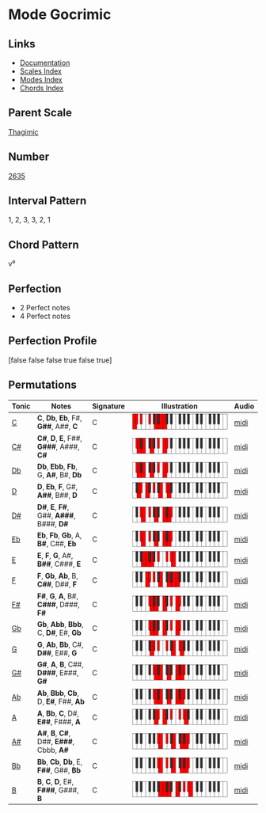 # Mode Gocrimic

## Links

- [Documentation](README.md)
- [Scales Index](Scales.md)
- [Modes Index](Modes.md)
- [Chords Index](Chords.md)

## Parent Scale

[Thagimic](ScaleThagimic.md)

## Number

[2635](https://ianring.com/musictheory/scales/2635)

## Interval Pattern

1, 2, 3, 3, 2, 1

## Chord Pattern

v⁰

## Perfection

- 2 Perfect notes
- 4 Perfect notes

## Perfection Profile

[false false false true false true]

## Permutations

| Tonic | Notes | Signature | Illustration | Audio |
|-------|-------|-----------|--------------|-------|
| [C](ModeCNaturalGocrimic.md) | **C**, **Db**, **Eb**, F#, **G##**, A##, **C** | C | ![CNaturalGocrimic](ModeCNaturalGocrimic.png) | [midi](https://github.com/edipermadi/music/blob/main/docs/ModeCNaturalGocrimic.mid?raw=true) |
| [C#](ModeCSharpGocrimic.md) | **C#**, **D**, **E**, F##, **G###**, A###, **C#** | C | ![CSharpGocrimic](ModeCSharpGocrimic.png) | [midi](https://github.com/edipermadi/music/blob/main/docs/ModeCSharpGocrimic.mid?raw=true) |
| [Db](ModeDFlatGocrimic.md) | **Db**, **Ebb**, **Fb**, G, **A#**, B#, **Db** | C | ![DFlatGocrimic](ModeDFlatGocrimic.png) | [midi](https://github.com/edipermadi/music/blob/main/docs/ModeDFlatGocrimic.mid?raw=true) |
| [D](ModeDNaturalGocrimic.md) | **D**, **Eb**, **F**, G#, **A##**, B##, **D** | C | ![DNaturalGocrimic](ModeDNaturalGocrimic.png) | [midi](https://github.com/edipermadi/music/blob/main/docs/ModeDNaturalGocrimic.mid?raw=true) |
| [D#](ModeDSharpGocrimic.md) | **D#**, **E**, **F#**, G##, **A###**, B###, **D#** | C | ![DSharpGocrimic](ModeDSharpGocrimic.png) | [midi](https://github.com/edipermadi/music/blob/main/docs/ModeDSharpGocrimic.mid?raw=true) |
| [Eb](ModeEFlatGocrimic.md) | **Eb**, **Fb**, **Gb**, A, **B#**, C##, **Eb** | C | ![EFlatGocrimic](ModeEFlatGocrimic.png) | [midi](https://github.com/edipermadi/music/blob/main/docs/ModeEFlatGocrimic.mid?raw=true) |
| [E](ModeENaturalGocrimic.md) | **E**, **F**, **G**, A#, **B##**, C###, **E** | C | ![ENaturalGocrimic](ModeENaturalGocrimic.png) | [midi](https://github.com/edipermadi/music/blob/main/docs/ModeENaturalGocrimic.mid?raw=true) |
| [F](ModeFNaturalGocrimic.md) | **F**, **Gb**, **Ab**, B, **C##**, D##, **F** | C | ![FNaturalGocrimic](ModeFNaturalGocrimic.png) | [midi](https://github.com/edipermadi/music/blob/main/docs/ModeFNaturalGocrimic.mid?raw=true) |
| [F#](ModeFSharpGocrimic.md) | **F#**, **G**, **A**, B#, **C###**, D###, **F#** | C | ![FSharpGocrimic](ModeFSharpGocrimic.png) | [midi](https://github.com/edipermadi/music/blob/main/docs/ModeFSharpGocrimic.mid?raw=true) |
| [Gb](ModeGFlatGocrimic.md) | **Gb**, **Abb**, **Bbb**, C, **D#**, E#, **Gb** | C | ![GFlatGocrimic](ModeGFlatGocrimic.png) | [midi](https://github.com/edipermadi/music/blob/main/docs/ModeGFlatGocrimic.mid?raw=true) |
| [G](ModeGNaturalGocrimic.md) | **G**, **Ab**, **Bb**, C#, **D##**, E##, **G** | C | ![GNaturalGocrimic](ModeGNaturalGocrimic.png) | [midi](https://github.com/edipermadi/music/blob/main/docs/ModeGNaturalGocrimic.mid?raw=true) |
| [G#](ModeGSharpGocrimic.md) | **G#**, **A**, **B**, C##, **D###**, E###, **G#** | C | ![GSharpGocrimic](ModeGSharpGocrimic.png) | [midi](https://github.com/edipermadi/music/blob/main/docs/ModeGSharpGocrimic.mid?raw=true) |
| [Ab](ModeAFlatGocrimic.md) | **Ab**, **Bbb**, **Cb**, D, **E#**, F##, **Ab** | C | ![AFlatGocrimic](ModeAFlatGocrimic.png) | [midi](https://github.com/edipermadi/music/blob/main/docs/ModeAFlatGocrimic.mid?raw=true) |
| [A](ModeANaturalGocrimic.md) | **A**, **Bb**, **C**, D#, **E##**, F###, **A** | C | ![ANaturalGocrimic](ModeANaturalGocrimic.png) | [midi](https://github.com/edipermadi/music/blob/main/docs/ModeANaturalGocrimic.mid?raw=true) |
| [A#](ModeASharpGocrimic.md) | **A#**, **B**, **C#**, D##, **E###**, Cbbb, **A#** | C | ![ASharpGocrimic](ModeASharpGocrimic.png) | [midi](https://github.com/edipermadi/music/blob/main/docs/ModeASharpGocrimic.mid?raw=true) |
| [Bb](ModeBFlatGocrimic.md) | **Bb**, **Cb**, **Db**, E, **F##**, G##, **Bb** | C | ![BFlatGocrimic](ModeBFlatGocrimic.png) | [midi](https://github.com/edipermadi/music/blob/main/docs/ModeBFlatGocrimic.mid?raw=true) |
| [B](ModeBNaturalGocrimic.md) | **B**, **C**, **D**, E#, **F###**, G###, **B** | C | ![BNaturalGocrimic](ModeBNaturalGocrimic.png) | [midi](https://github.com/edipermadi/music/blob/main/docs/ModeBNaturalGocrimic.mid?raw=true) |

